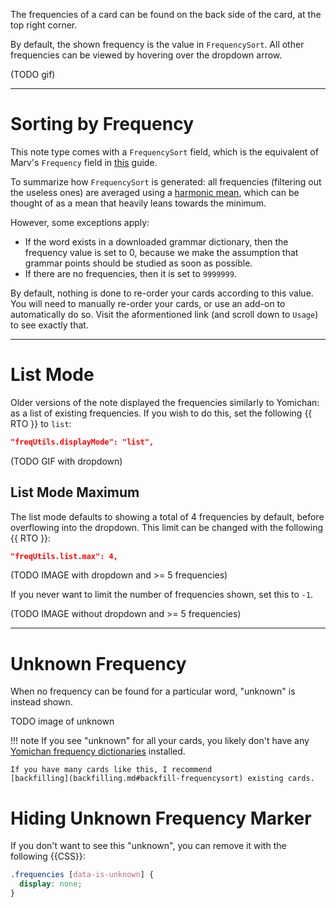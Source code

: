 The frequencies of a card can be found on the back side of the card,
at the top right corner.

By default, the shown frequency is the value in `FrequencySort`.
All other frequencies can be viewed by hovering over the dropdown arrow.

(TODO gif)

---

# Sorting by Frequency
This note type comes with a `FrequencySort` field,
which is the equivalent of Marv's `Frequency` field in
[this](https://github.com/MarvNC/JP-Resources#sorting-mined-anki-cards-by-frequency) guide.

To summarize how `FrequencySort` is generated: all frequencies
(filtering out the useless ones) are averaged using a
[harmonic mean](https://en.wikipedia.org/wiki/Harmonic_mean),
which can be thought of as a mean that heavily leans towards the minimum.

However, some exceptions apply:

- If the word exists in a downloaded grammar dictionary, then the frequency value is set to 0, because we make the assumption that grammar points should be studied as soon as possible.
- If there are no frequencies, then it is set to `9999999`.

By default, nothing is done to re-order your cards according to this value.
You will need to manually re-order your cards, or use an add-on to automatically do so.
Visit the aformentioned link (and scroll down to `Usage`)
to see exactly that.

---

# List Mode

Older versions of the note displayed the frequencies similarly to
Yomichan: as a list of existing frequencies.
If you wish to do this, set the following {{ RTO }} to `list`:

```json
"freqUtils.displayMode": "list",
```

(TODO GIF with dropdown)


## List Mode Maximum

The list mode defaults to showing a total of 4 frequencies by default,
before overflowing into the dropdown.
This limit can be changed with the following {{ RTO }}:

```json
"freqUtils.list.max": 4,
```

(TODO IMAGE with dropdown and >= 5 frequencies)

If you never want to limit the number of frequencies shown, set this to `-1`.

(TODO IMAGE without dropdown and >= 5 frequencies)

---

# Unknown Frequency

When no frequency can be found for a particular word, "unknown" is instead shown.

TODO image of unknown

!!! note
    If you see "unknown" for all your cards, you likely don't have any
    [Yomichan frequency dictionaries]()
    installed.

    If you have many cards like this, I recommend
    [backfilling](backfilling.md#backfill-frequencysort) existing cards.

# Hiding Unknown Frequency Marker

If you don't want to see this "unknown", you can remove it with the following {{CSS}}:
```css
.frequencies [data-is-unknown] {
  display: none;
}
```

